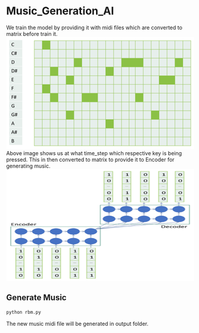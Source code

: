 # Music_Generation_AI

We train the model by providing it with midi files which are converted to matrix before train it.
<img src="Music Generation AI/Images/Keys.png" width="600" height="300"><br>
Above image shows us at what time_step which respective key is being pressed.
This in then converted to matrix to provide it to Encoder for generating music.
<img src="Music Generation AI/Images/Music matrix.png" width="600" height="300">


## Generate Music

```html
python rbm.py
```
The new music midi file will be generated in output folder.
